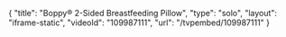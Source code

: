 {
    "title": "Boppy&reg; 2-Sided Breastfeeding Pillow",
    "type": "solo",
    "layout": "iframe-static",
    "videoId": "109987111",
    "url": "\/tvpembed\/109987111"
}